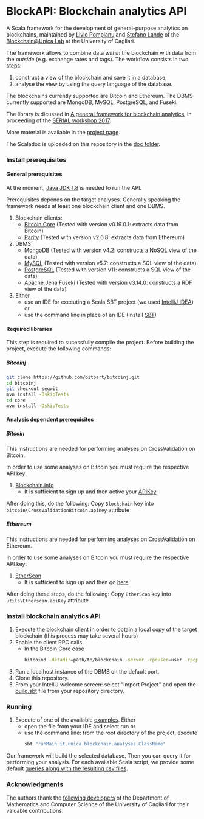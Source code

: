 # BlockAPI: Blockchain analytics API
A Scala framework for the development of general-purpose analytics on blockchains, maintained by [Livio Pompianu](http://tcs.unica.it/members/livio-pompianu) and [Stefano Lande](http://tcs.unica.it/members/stefano-lande) of the [Blockchain@Unica Lab](http://blockchain.unica.it) at the University of Cagliari.

The framework allows to combine data *within* the blockchain 
with data from the *outside* (e.g. exchange rates and tags). 
The workflow consists in two steps: 
1. construct a view of the blockchain and save it in a database;
2. analyse the view by using the query language of the database.

The blockchains currently supported are Bitcoin and  Ethereum.
The DBMS currently supported are MongoDB, MySQL, PostgreSQL, and Fuseki.

The library is dicussed in [A general framework for blockchain analytics](https://www.researchgate.net/publication/321415812_A_general_framework_for_blockchain_analytics),
in proceeding of the [SERIAL workshop 2017](https://serial17.ibr.cs.tu-bs.de/).

More material is available in the [project page](http://blockchain.unica.it/projects/blockchain-analytics/analytics.html).

The Scaladoc is uploaded on this repository in the [doc folder](https://github.com/bitbart/blockchain-analytics-api/tree/master/docs).

### Install prerequisites
#### General prerequisites
At the moment, [Java JDK 1.8](https://www.oracle.com/java/technologies/javase-jdk8-downloads.html) is needed to run the API.

Prerequisites depends on the target analyses.
Generally speaking the framework needs at least one blockchain client and one DBMS.

1. Blockchain clients:
    * [Bitcoin Core](https://bitcoin.org/en/bitcoin-core/) (Tested with version v0.19.0.1: extracts data from Bitcoin)
    * [Parity](https://www.parity.io/ethereum/) (Tested with version v2.6.8: extracts data from Ethereum)
2. DBMS:
    * [MongoDB](https://www.mongodb.com/what-is-mongodb) (Tested with version v4.2: constructs a NoSQL view of the data)
    * [MySQL](https://www.mysql.com/) (Tested with version v5.7: constructs a SQL view of the data)
    * [PostgreSQL](https://www.postgresql.org/) (Tested with version v11: constructs a SQL view of the data)
    * [Apache Jena Fuseki](https://jena.apache.org/documentation/fuseki2/index.html) (Tested with version v3.14.0: constructs a RDF view of the data)
3. Either
    * use an IDE for executing a Scala SBT project (we used [IntelliJ IDEA](https://www.jetbrains.com/idea/)) or
    * use the command line in place of an IDE (Install [SBT](http://www.scala-sbt.org/0.13/docs/Installing-sbt-on-Linux.html))

#### Required libraries
This step is required to sucessfully compile the project.
Before building the project, execute the following commands:

##### Bitcoinj
```bash
git clone https://github.com/bitbart/bitcoinj.git
cd bitcoinj
git checkout segwit
mvn install -DskipTests
cd core
mvn install -DskipTests
```

#### Analysis dependent prerequisites 

##### Bitcoin

This instructions are needed for performing analyses on CrossValidation on Bitcoin.

In order to use some analyses on Bitcoin you must require the respective API key:
1. [Blockchain.info](https://api.blockchain.info/customer/signup) 
    * It is sufficient to sign up and then active your [APIKey](https://exchange.blockchain.com/api/#introduction)

After doing this, do the following:
Copy `Blockchain` key into `bitcoin\CrossValidationBitcoin.apiKey` attribute

##### Ethereum

This instructions are needed for performing analyses on CrossValidation on Ethereum.

In order to use some analyses on Bitcoin you must require the respective API key:
1. [EtherScan](https://etherscan.io) 
    * It is sufficient to sign up and then go [here](https://etherscan.io/myapikey)

After doing these steps, do the following:
Copy `EtherScan` key into `utils\Etherscan.apiKey` attribute

### Install blockchain analytics API
1. Execute the blockchain client in order to obtain a local copy of the target blockchain (this process may take several hours)
2. Enable the client RPC calls.
    * In the Bitcoin Core case
        ```bash
        bitcoind -datadir=path/to/blockchain -server -rpcuser=user -rpcpassword=password -rpcserialversion=0
        ```
3. Run a localhost instance of the DBMS on the default port.
4. Clone this repository.
5. From your IntelliJ welcome screen: select "Import Project" and open the [build.sbt](https://github.com/bitbart/bitcoin-analytics-api/blob/master/build.sbt) file from your repository directory.

### Running 
1. Execute of one of the available [examples](https://github.com/blockchain-unica/blockapi/tree/master/src/main/scala/it/unica/blockchain/analyses). Either 
    * open the file from your IDE and select run or 
    * use the command line: from the root directory of the project, execute
        ```bash
        sbt "runMain it.unica.blockchain.analyses.ClassName"
        ```

Our framework will build the selected database. Then you can query it for performing your analysis.
For each available Scala script, we provide some default [queries along with the resulting csv files](https://github.com/bitbart/blockchain-analytics-api/tree/master/queries).

### Acknowledgments
The authors thank the [following developers](Acknowledgments.md) of the Department of Mathematics and Computer Science of the University of Cagliari for their valuable contributions. 
